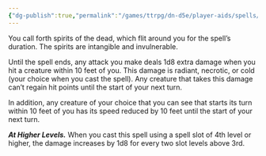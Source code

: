 ```yaml
---
{"dg-publish":true,"permalink":"/games/ttrpg/dn-d5e/player-aids/spells/level-3/spirit-shroud/","tags":["ttrpg/dnd/5e","concentration","verbal","somatic","spell"],"noteIcon":""}
---
```



You call forth spirits of the dead, which flit around you for the spell’s duration. The spirits are intangible and invulnerable.

Until the spell ends, any attack you make deals 1d8 extra damage when you hit a creature within 10 feet of you. This damage is radiant, necrotic, or cold (your choice when you cast the spell). Any creature that takes this damage can’t regain hit points until the start of your next turn.

In addition, any creature of your choice that you can see that starts its turn within 10 feet of you has its speed reduced by 10 feet until the start of your next turn.

**_At Higher Levels._** When you cast this spell using a spell slot of 4th level or higher, the damage increases by 1d8 for every two slot levels above 3rd.